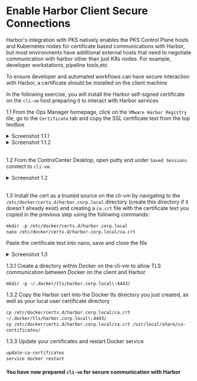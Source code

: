 # Enable Harbor Client Secure Connections

Harbor's integration with PKS natively enables the PKS Control Plane hosts and Kubernetes nodes for certificate based communications with Harbor, but most environments have additional external hosts that need to negotiate communication with harbor other than just K8s nodes. For example, developer workstations, pipeline tools,etc

To ensure developer and automated workflows can have secure interaction with Harbor, a certificate should be installed on the client machine

In the following exercise, you will install the Harbor self-signed certificate on the `cli-vm` host preparing it to interact with Harbor services

1.1 From the Ops Manager homepage, click on the `VMware Harbor Registry` tile, go to the `Certificate` tab and copy the SSL certificate text from the top textbox

<details><summary>Screenshot 1.1.1</summary>
<img src="Images/2018-10-24-01-50-50.png">
</details>

<details><summary>Screenshot 1.1.2</summary>
<img src="Images/2018-10-24-01-48-15.png">
</details>
<br/>

1.2 From the ControlCenter Desktop, open putty and under `Saved Sessions` connect to `cli-vm`.

<details><summary>Screenshot 1.2 </summary>
<img src="Images/2018-10-23-03-04-55.png">
</details>
<br/>

1.3 Install the cert as a trusted source on the cli-vm by navigating to the `/etc/docker/certs.d/harbor.corp.local` directory (create this directory if it doesn't already exist) and creating a `ca.crt` file with the certificate text you copied in the previous step using the following commands:

```
mkdir -p /etc/docker/certs.d/harbor.corp.local
nano /etc/docker/certs.d/harbor.corp.local/ca.crt
```

Paste the certificate text into nano, save and close the file

<details><summary>Screenshot 1.3</summary>
<img src="Images/2018-10-24-02-15-15.png">
</details>

1.3.1 Create a directory within Docker on the cli-vm to allow TLS communication between Docker on the client and Harbor
```
mkdir -p ~/.docker/tls/harbor.corp.local\:4443/
```

1.3.2 Copy the Harbor cert into the Docker tls directory you just created, as well as your local user certificate directory
```
cp /etc/docker/certs.d/harbor.corp.local/ca.crt  ~/.docker/tls/harbor.corp.local\:4443/
cp /etc/docker/certs.d/harbor.corp.local/ca.crt /usr/local/share/ca-certificates/
```

1.3.3 Update your certificates and restart Docker service
```
update-ca-certificates
service docker restart
```


#### You have now prepared `cli-vm` for secure communication with Harbor